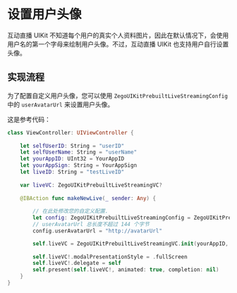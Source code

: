 # 设置用户头像


互动直播 UIKit 不知道每个用户的真实个人资料图片，因此在默认情况下，会使用用户名的第一个字母来绘制用户头像。不过，互动直播 UIKit 也支持用户自行设置头像。

## 实现流程

为了配置自定义用户头像，您可以使用 `ZegoUIKitPrebuiltLiveStreamingConfig` 中的 `userAvatarUrl` 来设置用户头像。

这是参考代码：

```swift
class ViewController: UIViewController {
    
    let selfUserID: String = "userID" 
    let selfUserName: String = "userName"
    let yourAppID: UInt32 = YourAppID
    let yourAppSign: String = YourAppSign
    let liveID: String = "testLiveID"
    
    var liveVC: ZegoUIKitPrebuiltLiveStreamingVC?
    
    @IBAction func makeNewLive(_ sender: Any) {
        
        // 在此处修改您的自定义配置.
        let config: ZegoUIKitPrebuiltLiveStreamingConfig = ZegoUIKitPrebuiltLiveStreamingConfig.host()
        // userAvatarUrl 总长度不超过 144 个字节
        config.userAvatarUrl = "http://avatarUrl"

        self.liveVC = ZegoUIKitPrebuiltLiveStreamingVC.init(yourAppID, appSign: yourAppSign, userID: selfUserID, userName: self.selfUserName ?? "", liveID: liveID, config: config)
        
        self.liveVC!.modalPresentationStyle = .fullScreen
        self.liveVC!.delegate = self
        self.present(self.liveVC!, animated: true, completion: nil)
    }
}
```
